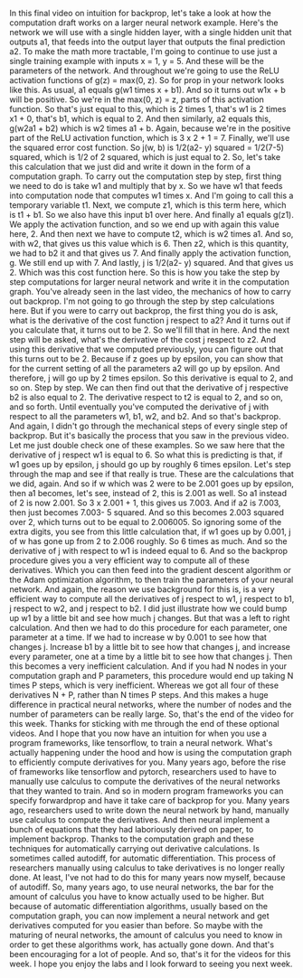 In this final video on intuition for backprop, let's take a look at how the computation draft works on a larger neural network example. Here's the network we will use with a single hidden layer, with a single hidden unit that outputs a1, that feeds into the output layer that outputs the final prediction a2. To make the math more tractable, I'm going to continue to use just a single training example with inputs x = 1, y = 5. And these will be the parameters of the network. And throughout we're going to use the ReLU activation functions of g(z) = max(0, z). So for prop in your network looks like this. As usual, a1 equals g(w1 times x + b1). And so it turns out w1x + b will be positive. So we're in the max(0, z) = z, parts of this activation function. So that's just equal to this, which is 2 times 1, that's w1 is 2 times x1 + 0, that's b1, which is equal to 2. And then similarly, a2 equals this, g(w2a1 + b2) which is w2 times a1 + b. Again, because we're in the positive part of the ReLU activation function, which is 3 x 2 + 1 = 7. Finally, we'll use the squared error cost function. So j(w, b) is 1/2(a2- y) squared = 1/2(7-5) squared, which is 1/2 of 2 squared, which is just equal to 2. So, let's take this calculation that we just did and write it down in the form of a computation graph. To carry out the computation step by step, first thing we need to do is take w1 and multiply that by x. So we have w1 that feeds into computation node that computes w1 times x. And I'm going to call this a temporary variable t1. Next, we compute z1, which is this term here, which is t1 + b1. So we also have this input b1 over here. And finally a1 equals g(z1). We apply the activation function, and so we end up with again this value here, 2. And then next we have to compute t2, which is w2 times a1. And so, with w2, that gives us this value which is 6. Then z2, which is this quantity, we had to b2 it and that gives us 7. And finally apply the activation function, g. We still end up with 7. And lastly, j is 1/2(a2- y) squared. And that gives us 2. Which was this cost function here. So this is how you take the step by step computations for larger neural network and write it in the computation graph. You've already seen in the last video, the mechanics of how to carry out backprop. I'm not going to go through the step by step calculations here. But if you were to carry out backprop, the first thing you do is ask, what is the derivative of the cost function j respect to a2? And it turns out if you calculate that, it turns out to be 2. So we'll fill that in here. And the next step will be asked, what's the derivative of the cost j respect to z2. And using this derivative that we computed previously, you can figure out that this turns out to be 2. Because if z goes up by epsilon, you can show that for the current setting of all the parameters a2 will go up by epsilon. And therefore, j will go up by 2 times epsilon. So this derivative is equal to 2, and so on. Step by step. We can then find out that the derivative of j respective b2 is also equal to 2. The derivative respect to t2 is equal to 2, and so on, and so forth. Until eventually you've computed the derivative of j with respect to all the parameters w1, b1, w2, and b2. And so that's backprop. And again, I didn't go through the mechanical steps of every single step of backprop. But it's basically the process that you saw in the previous video. Let me just double check one of these examples. So we saw here that the derivative of j respect w1 is equal to 6. So what this is predicting is that, if w1 goes up by epsilon, j should go up by roughly 6 times epsilon. Let's step through the map and see if that really is true. These are the calculations that we did, again. And so if w which was 2 were to be 2.001 goes up by epsilon, then a1 becomes, let's see, instead of 2, this is 2.001 as well. So a1 instead of 2 is now 2.001. So 3 x 2.001 + 1, this gives us 7.003. And if a2 is 7.003, then just becomes 7.003- 5 squared. And so this becomes 2.003 squared over 2, which turns out to be equal to 2.006005. So ignoring some of the extra digits, you see from this little calculation that, if w1 goes up by 0.001, j of w has gone up from 2 to 2.006 roughly. So 6 times as much. And so the derivative of j with respect to w1 is indeed equal to 6. And so the backprop procedure gives you a very efficient way to compute all of these derivatives. Which you can then feed into the gradient descent algorithm or the Adam optimization algorithm, to then train the parameters of your neural network. And again, the reason we use background for this is, is a very efficient way to compute all the derivatives of j respect to w1, j respect to b1, j respect to w2, and j respect to b2. I did just illustrate how we could bump up w1 by a little bit and see how much j changes. But that was a left to right calculation. And then we had to do this procedure for each parameter, one parameter at a time. If we had to increase w by 0.001 to see how that changes j. Increase b1 by a little bit to see how that changes j, and increase every parameter, one at a time by a little bit to see how that changes j. Then this becomes a very inefficient calculation. And if you had N nodes in your computation graph and P parameters, this procedure would end up taking N times P steps, which is very inefficient. Whereas we got all four of these derivatives N + P, rather than N times P steps. And this makes a huge difference in practical neural networks, where the number of nodes and the number of parameters can be really large. So, that's the end of the video for this week. Thanks for sticking with me through the end of these optional videos. And I hope that you now have an intuition for when you use a program frameworks, like tensorflow, to train a neural network. What's actually happening under the hood and how is using the computation graph to efficiently compute derivatives for you. Many years ago, before the rise of frameworks like tensorflow and pytorch, researchers used to have to manually use calculus to compute the derivatives of the neural networks that they wanted to train. And so in modern program frameworks you can specify forwardprop and have it take care of backprop for you. Many years ago, researchers used to write down the neural network by hand, manually use calculus to compute the derivatives. And then neural implement a bunch of equations that they had laboriously derived on paper, to implement backprop. Thanks to the computation graph and these techniques for automatically carrying out derivative calculations. Is sometimes called autodiff, for automatic differentiation. This process of researchers manually using calculus to take derivatives is no longer really done. At least, I've not had to do this for many years now myself, because of autodiff. So, many years ago, to use neural networks, the bar for the amount of calculus you have to know actually used to be higher. But because of automatic differentiation algorithms, usually based on the computation graph, you can now implement a neural network and get derivatives computed for you easier than before. So maybe with the maturing of neural networks, the amount of calculus you need to know in order to get these algorithms work, has actually gone down. And that's been encouraging for a lot of people. And so, that's it for the videos for this week. I hope you enjoy the labs and I look forward to seeing you next week.